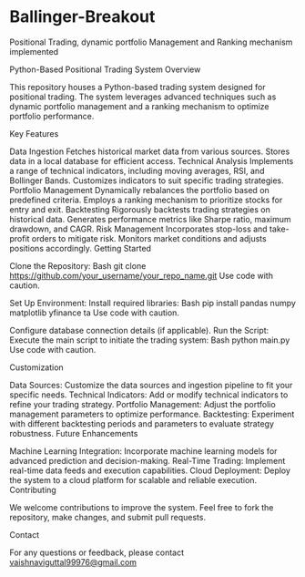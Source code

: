 # Ballinger-Breakout
Positional Trading, dynamic portfolio Management and Ranking mechanism implemented 

Python-Based Positional Trading System
Overview

This repository houses a Python-based trading system designed for positional trading. The system leverages advanced techniques such as dynamic portfolio management and a ranking mechanism to optimize portfolio performance.

Key Features

Data Ingestion
Fetches historical market data from various sources.
Stores data in a local database for efficient access.
Technical Analysis
Implements a range of technical indicators, including moving averages, RSI, and Bollinger Bands.
Customizes indicators to suit specific trading strategies.
Portfolio Management
Dynamically rebalances the portfolio based on predefined criteria.
Employs a ranking mechanism to prioritize stocks for entry and exit.
Backtesting
Rigorously backtests trading strategies on historical data.
Generates performance metrics like Sharpe ratio, maximum drawdown, and CAGR.
Risk Management
Incorporates stop-loss and take-profit orders to mitigate risk.
Monitors market conditions and adjusts positions accordingly.
Getting Started

Clone the Repository:
Bash
git clone https://github.com/your_username/your_repo_name.git
Use code with caution.

Set Up Environment:
Install required libraries:
Bash
pip install pandas numpy matplotlib yfinance ta
Use code with caution.

Configure database connection details (if applicable).
Run the Script:
Execute the main script to initiate the trading system:
Bash
python main.py
Use code with caution.

Customization

Data Sources: Customize the data sources and ingestion pipeline to fit your specific needs.
Technical Indicators: Add or modify technical indicators to refine your trading strategy.
Portfolio Management: Adjust the portfolio management parameters to optimize performance.
Backtesting: Experiment with different backtesting periods and parameters to evaluate strategy robustness.
Future Enhancements

Machine Learning Integration: Incorporate machine learning models for advanced prediction and decision-making.
Real-Time Trading: Implement real-time data feeds and execution capabilities.
Cloud Deployment: Deploy the system to a cloud platform for scalable and reliable execution.
Contributing

We welcome contributions to improve the system. Feel free to fork the repository, make changes, and submit pull requests.


Contact

For any questions or feedback, please contact vaishnaviguttal99976@gmail.com
